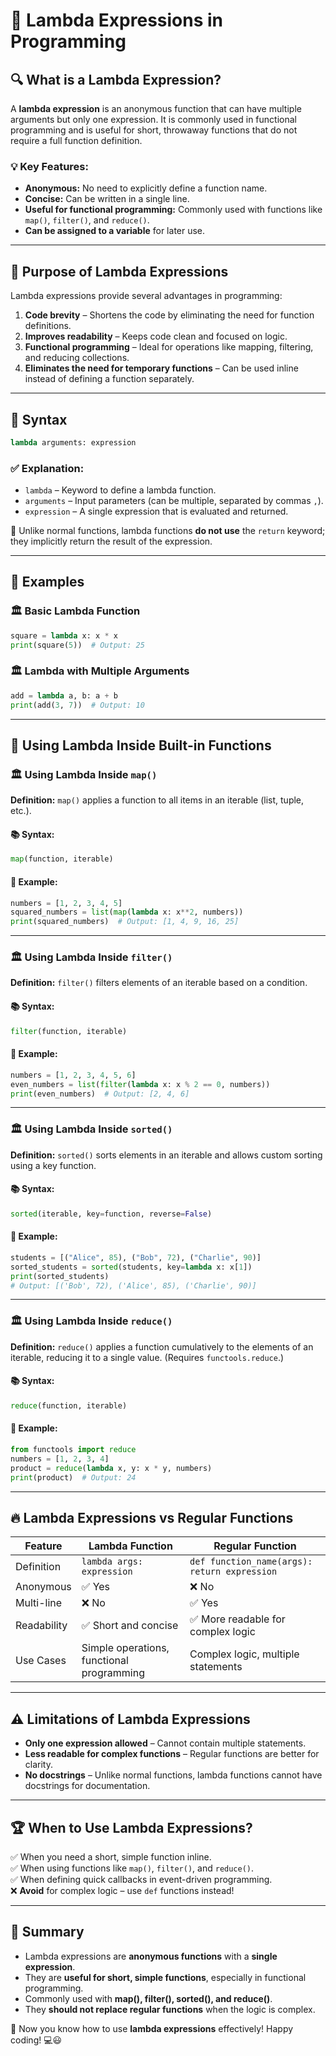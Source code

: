 # 📌 Lambda Expressions in Programming

## 🔍 What is a Lambda Expression?
A **lambda expression** is an anonymous function that can have multiple arguments but only one expression. It is commonly used in functional programming and is useful for short, throwaway functions that do not require a full function definition.

### 💡 Key Features:
- **Anonymous:** No need to explicitly define a function name.
- **Concise:** Can be written in a single line.
- **Useful for functional programming:** Commonly used with functions like `map()`, `filter()`, and `reduce()`.
- **Can be assigned to a variable** for later use.

---

## 🎯 Purpose of Lambda Expressions
Lambda expressions provide several advantages in programming:
1. **Code brevity** – Shortens the code by eliminating the need for function definitions.
2. **Improves readability** – Keeps code clean and focused on logic.
3. **Functional programming** – Ideal for operations like mapping, filtering, and reducing collections.
4. **Eliminates the need for temporary functions** – Can be used inline instead of defining a function separately.

---

## 📝 Syntax
```python
lambda arguments: expression
```

### ✅ Explanation:
- `lambda` – Keyword to define a lambda function.
- `arguments` – Input parameters (can be multiple, separated by commas `,`).
- `expression` – A single expression that is evaluated and returned.

🔹 Unlike normal functions, lambda functions **do not use** the `return` keyword; they implicitly return the result of the expression.

---

## 🚀 Examples
### 🏛️ Basic Lambda Function
```python
square = lambda x: x * x
print(square(5))  # Output: 25
```

### 🏛️ Lambda with Multiple Arguments
```python
add = lambda a, b: a + b
print(add(3, 7))  # Output: 10
```

---

## 🔄 Using Lambda Inside Built-in Functions

### 🏛️ Using Lambda Inside `map()`
**Definition:** `map()` applies a function to all items in an iterable (list, tuple, etc.).

#### 📚 Syntax:
```python
map(function, iterable)
```

#### 📝 Example:
```python
numbers = [1, 2, 3, 4, 5]
squared_numbers = list(map(lambda x: x**2, numbers))
print(squared_numbers)  # Output: [1, 4, 9, 16, 25]
```

---

### 🏛️ Using Lambda Inside `filter()`
**Definition:** `filter()` filters elements of an iterable based on a condition.

#### 📚 Syntax:
```python
filter(function, iterable)
```

#### 📝 Example:
```python
numbers = [1, 2, 3, 4, 5, 6]
even_numbers = list(filter(lambda x: x % 2 == 0, numbers))
print(even_numbers)  # Output: [2, 4, 6]
```

---

### 🏛️ Using Lambda Inside `sorted()`
**Definition:** `sorted()` sorts elements in an iterable and allows custom sorting using a key function.

#### 📚 Syntax:
```python
sorted(iterable, key=function, reverse=False)
```

#### 📝 Example:
```python
students = [("Alice", 85), ("Bob", 72), ("Charlie", 90)]
sorted_students = sorted(students, key=lambda x: x[1])
print(sorted_students)
# Output: [('Bob', 72), ('Alice', 85), ('Charlie', 90)]
```

---

### 🏛️ Using Lambda Inside `reduce()`
**Definition:** `reduce()` applies a function cumulatively to the elements of an iterable, reducing it to a single value. (Requires `functools.reduce`.)

#### 📚 Syntax:
```python
reduce(function, iterable)
```

#### 📝 Example:
```python
from functools import reduce
numbers = [1, 2, 3, 4]
product = reduce(lambda x, y: x * y, numbers)
print(product)  # Output: 24
```

---

## 🔥 Lambda Expressions vs Regular Functions
| Feature | Lambda Function | Regular Function |
|---------|---------------|----------------|
| Definition | `lambda args: expression` | `def function_name(args): return expression` |
| Anonymous | ✅ Yes | ❌ No |
| Multi-line | ❌ No | ✅ Yes |
| Readability | ✅ Short and concise | ✅ More readable for complex logic |
| Use Cases | Simple operations, functional programming | Complex logic, multiple statements |

---

## ⚠️ Limitations of Lambda Expressions
- **Only one expression allowed** – Cannot contain multiple statements.
- **Less readable for complex functions** – Regular functions are better for clarity.
- **No docstrings** – Unlike normal functions, lambda functions cannot have docstrings for documentation.

---

## 🏆 When to Use Lambda Expressions?
✅ When you need a short, simple function inline.  
✅ When using functions like `map()`, `filter()`, and `reduce()`.  
✅ When defining quick callbacks in event-driven programming.  
❌ **Avoid** for complex logic – use `def` functions instead!  

---

## 🎯 Summary
- Lambda expressions are **anonymous functions** with a **single expression**.
- They are **useful for short, simple functions**, especially in functional programming.
- Commonly used with **map(), filter(), sorted(), and reduce()**.
- They **should not replace regular functions** when the logic is complex.

🚀 Now you know how to use **lambda expressions** effectively! Happy coding! 💻😃

